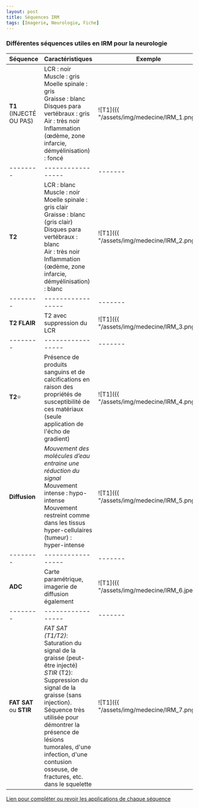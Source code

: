 ```yaml
---
layout: post
title: Séquences IRM
tags: [Imagerie, Neurologie, Fiche]
---
```


### Différentes séquences utiles en IRM pour la neurologie

Séquence | Caractéristiques | Exemple
-------- | -----------------| -------
**T1**<br>(INJECTÉ OU PAS)| LCR : noir<br>Muscle : gris<br>Moelle spinale : gris<br>Graisse : blanc<br>Disques para vertébraux : gris<br> Air : très noir<br>Inflammation (œdème, zone infarcie, démyélinisation) : foncé |![T1]({{ "/assets/img/medecine/IRM_1.png" | relative_url}})
-------- | -----------------| -------
**T2** | LCR : blanc<br>Muscle : noir<br>Moelle spinale : gris clair<br>Graisse : blanc (gris clair)<br>Disques para vertébraux : blanc<br> Air : très noir<br>Inflammation (œdème, zone infarcie, démyélinisation) : blanc |![T1]({{ "/assets/img/medecine/IRM_2.png" | relative_url}})
-------- | -----------------| -------
**T2 FLAIR** | T2 avec suppression du LCR |![T1]({{ "/assets/img/medecine/IRM_3.png" | relative_url}})
-------- | -----------------| -------
**T2**⭐ | Présence de produits sanguins et de calcifications en raison des propriétés de susceptibilité de ces matériaux (seule application de l'écho de gradient) |![T1]({{ "/assets/img/medecine/IRM_4.png" | relative_url}})
**Diffusion** | *Mouvement des molécules d’eau entraine une réduction du signal*<br>Mouvement intense : hypo-intense<br>Mouvement restreint comme dans les tissus hyper-cellulaires (tumeur) : hyper-intense|![T1]({{ "/assets/img/medecine/IRM_5.png" | relative_url}})
-------- | -----------------| -------
**ADC** | Carte paramétrique, imagerie de diffusion également |![T1]({{ "/assets/img/medecine/IRM_6.jpeg" | relative_url}})
-------- | -----------------| -------
**FAT SAT** ou **STIR** | *FAT SAT (T1/T2)*: Saturation du signal de la graisse (peut-être injecté)<br>*STIR* (T2): Suppression du signal de la graisse (sans injection). Séquence très utilisée pour démontrer la présence de lésions tumorales, d'une infection, d'une contusion osseuse, de fractures, etc. dans le squelette  |![T1]({{ "/assets/img/medecine/IRM_7.png" | relative_url}})

[Lien pour compléter ou revoir les applications de chaque séquence](https://www.info-radiologie.ch/sequence_irm.php)
